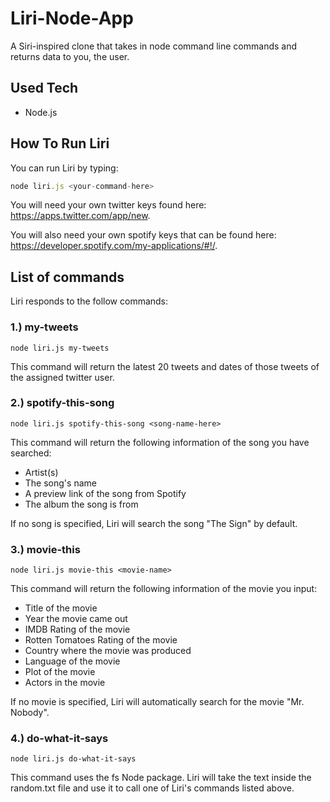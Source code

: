 # Liri-Node-App
A Siri-inspired clone that takes in node command line commands and returns data to you, the user.
## Used Tech
* Node.js

## How To Run Liri
You can run Liri by typing:
```javascript
node liri.js <your-command-here>
```
You will need your own twitter keys found here: https://apps.twitter.com/app/new.

You will also need your own spotify keys that can be found here: https://developer.spotify.com/my-applications/#!/.
## List of commands
Liri responds to the follow commands:
### 1.) my-tweets
```
node liri.js my-tweets
```
This command will return the latest 20 tweets and dates of those tweets of the assigned twitter user.
### 2.) spotify-this-song
```
node liri.js spotify-this-song <song-name-here>
```
This command will return the following information of the song you have searched:
* Artist(s)
* The song's name
* A preview link of the song from Spotify
* The album the song is from

If no song is specified, Liri will search the song "The Sign" by default.
### 3.) movie-this
```
node liri.js movie-this <movie-name>
```
This command will return the following information of the movie you input:
* Title of the movie
* Year the movie came out
* IMDB Rating of the movie
* Rotten Tomatoes Rating of the movie
* Country where the movie was produced
* Language of the movie
* Plot of the movie
* Actors in the movie

If no movie is specified, Liri will automatically search for the movie "Mr. Nobody".
### 4.) do-what-it-says
```
node liri.js do-what-it-says
```
This command uses the fs Node package. Liri will take the text inside the random.txt file and use it to call one of Liri's commands listed above.
